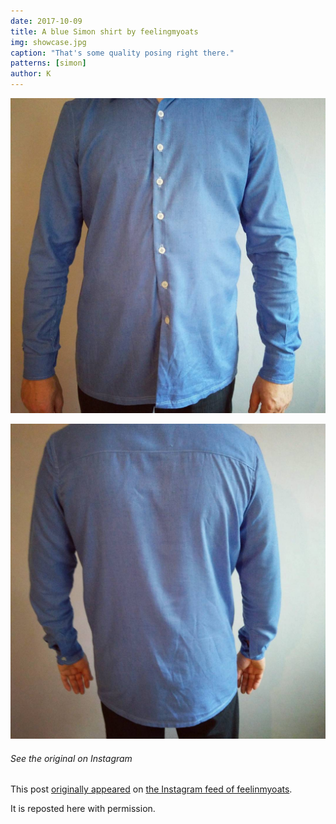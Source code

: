 ```yaml
---
date: 2017-10-09
title: A blue Simon shirt by feelingmyoats
img: showcase.jpg
caption: "That's some quality posing right there."
patterns: [simon]
author: K
---
```

![View of the front](front.jpg)

![View of the back](back.jpg)

<Note>

###### See the original on Instagram
This post [originally appeared](https://www.instagram.com/p/BZ6X2CkjZor/) 
on [the Instagram feed of feelinmyoats](https://www.instagram.com/feelinmyoats/).

It is reposted here with permission.

</Note>
